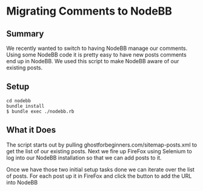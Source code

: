 # Migrating Comments to NodeBB

## Summary

We recently wanted to switch to having NodeBB manage our comments.  Using some NodeBB code it is pretty easy to have new posts comments end up in NodeBB.  We used this script to make NodeBB aware of our existing posts.

## Setup

    cd nodebb
    bundle install
    $ bundle exec ./nodebb.rb

## What it Does

The script starts out by pulling ghostforbeginners.com/sitemap-posts.xml to get the list of our existing posts.  Next we fire up FireFox using Selenium to log into our NodeBB installation so that we can add posts to it.  

Once we have those two initial setup tasks done we can iterate over the list of posts.  For each post up it in FireFox and click the button to add the URL into NodeBB

